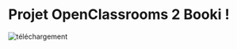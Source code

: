 # Projet OpenClassrooms 2 Booki !

![téléchargement](https://user-images.githubusercontent.com/101954241/202963530-30d7e1a8-ae62-4309-bf49-6d70e7ea053a.png)
